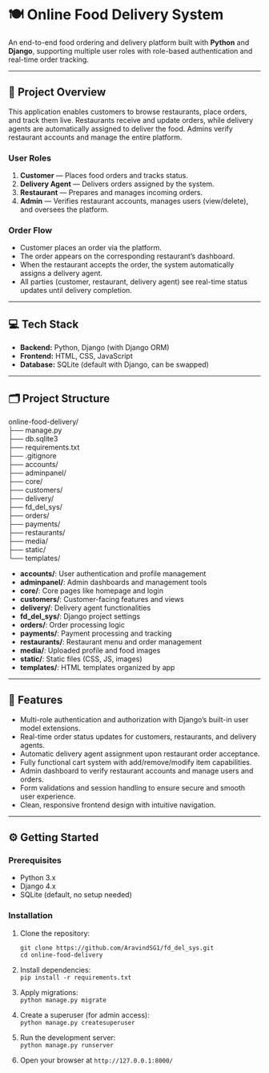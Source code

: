 # 🍽️ Online Food Delivery System

An end-to-end food ordering and delivery platform built with **Python** and **Django**, supporting multiple user roles with role-based authentication and real-time order tracking.

---

## 🚀 Project Overview

This application enables customers to browse restaurants, place orders, and track them live. Restaurants receive and update orders, while delivery agents are automatically assigned to deliver the food. Admins verify restaurant accounts and manage the entire platform.

### User Roles

1. **Customer** — Places food orders and tracks status.
2. **Delivery Agent** — Delivers orders assigned by the system.
3. **Restaurant** — Prepares and manages incoming orders.
4. **Admin** — Verifies restaurant accounts, manages users (view/delete), and oversees the platform.

### Order Flow

- Customer places an order via the platform.
- The order appears on the corresponding restaurant’s dashboard.
- When the restaurant accepts the order, the system automatically assigns a delivery agent.
- All parties (customer, restaurant, delivery agent) see real-time status updates until delivery completion.

---

## 💻 Tech Stack

- **Backend:** Python, Django (with Django ORM)  
- **Frontend:** HTML, CSS, JavaScript  
- **Database:** SQLite (default with Django, can be swapped)  

---

## 🗂️ Project Structure 

online-food-delivery/  
├── manage.py  
├── db.sqlite3  
├── requirements.txt  
├── .gitignore  
├── accounts/  
├── adminpanel/  
├── core/  
├── customers/  
├── delivery/  
├── fd_del_sys/  
├── orders/  
├── payments/  
├── restaurants/  
├── media/  
├── static/  
└── templates/  


- **accounts/**: User authentication and profile management  
- **adminpanel/**: Admin dashboards and management tools  
- **core/**: Core pages like homepage and login  
- **customers/**: Customer-facing features and views  
- **delivery/**: Delivery agent functionalities  
- **fd_del_sys/**: Django project settings  
- **orders/**: Order processing logic  
- **payments/**: Payment processing and tracking  
- **restaurants/**: Restaurant menu and order management  
- **media/**: Uploaded profile and food images  
- **static/**: Static files (CSS, JS, images)  
- **templates/**: HTML templates organized by app  

---

## 🔑 Features

- Multi-role authentication and authorization with Django’s built-in user model extensions.  
- Real-time order status updates for customers, restaurants, and delivery agents.  
- Automatic delivery agent assignment upon restaurant order acceptance.  
- Fully functional cart system with add/remove/modify item capabilities.  
- Admin dashboard to verify restaurant accounts and manage users and orders.  
- Form validations and session handling to ensure secure and smooth user experience.  
- Clean, responsive frontend design with intuitive navigation.

---

## ⚙️ Getting Started

### Prerequisites

- Python 3.x  
- Django 4.x  
- SQLite (default, no setup needed)

### Installation

1. Clone the repository:  
   ```
   git clone https://github.com/AravindSG1/fd_del_sys.git
   cd online-food-delivery
   ```
2. Install dependencies:  
    `pip install -r requirements.txt`

3. Apply migrations:  
    `python manage.py migrate`

4. Create a superuser (for admin access):  
    `python manage.py createsuperuser`

5. Run the development server:  
    `python manage.py runserver`

6. Open your browser at `http://127.0.0.1:8000/`